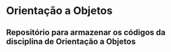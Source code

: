 # Orientação a Objetos

## Repositório para armazenar os códigos da disciplina de Orientação a Objetos 

